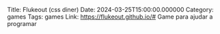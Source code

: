 Title: Flukeout (css diner)
Date: 2024-03-25T15:00:00.000000
Category: games
Tags: games
Link: https://flukeout.github.io/#
Game para ajudar a programar
